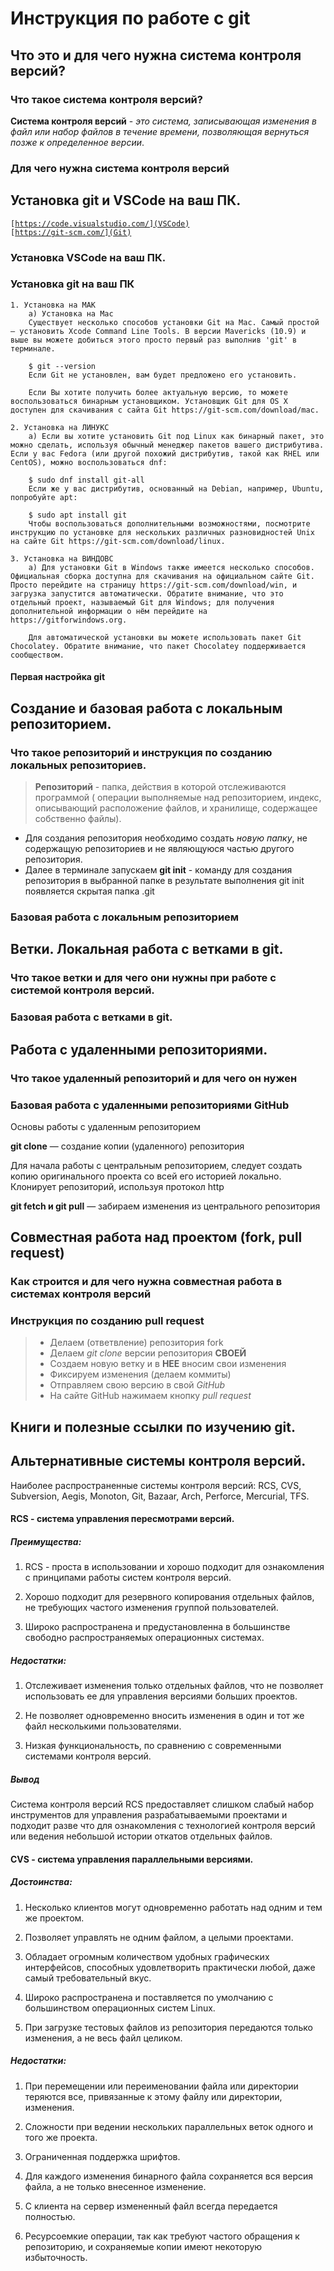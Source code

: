 # Инструкция по работе с git

## Что это и для чего нужна система контроля версий?

### Что такое система контроля версий?

**Система контроля версий** - *это система, записывающая изменения в файл или набор файлов в течение времени, позволяющая вернуться позже к определенное версии*.

### Для чего нужна система контроля версий

## Установка git и VSCode на ваш ПК.

<code>[https://code.visualstudio.com/](VSCode)
</code>
<code>[https://git-scm.com/](Git)
</code> 

### Установка VSCode на ваш ПК.

### Установка git на ваш ПК

    1. Установка на МАК
        а) Установка на Mac
        Существует несколько способов установки Git на Mac. Самый простой — установить Xcode Command Line Tools. В версии Mavericks (10.9) и выше вы можете добиться этого просто первый раз выполнив 'git' в терминале.

        $ git --version
        Если Git не установлен, вам будет предложено его установить.

        Если Вы хотите получить более актуальную версию, то можете воспользоваться бинарным установщиком. Установщик Git для OS X доступен для скачивания с сайта Git https://git-scm.com/download/mac.

    2. Установка на ЛИНУКС
        а) Если вы хотите установить Git под Linux как бинарный пакет, это можно сделать, используя обычный менеджер пакетов вашего дистрибутива. Если у вас Fedora (или другой похожий дистрибутив, такой как RHEL или CentOS), можно воспользоваться dnf:

        $ sudo dnf install git-all
        Если же у вас дистрибутив, основанный на Debian, например, Ubuntu, попробуйте apt:

        $ sudo apt install git
        Чтобы воспользоваться дополнительными возможностями, посмотрите инструкцию по установке для нескольких различных разновидностей Unix на сайте Git https://git-scm.com/download/linux.

    3. Установка на ВИНДОВС
        а) Для установки Git в Windows также имеется несколько способов. Официальная сборка доступна для скачивания на официальном сайте Git. Просто перейдите на страницу https://git-scm.com/download/win, и загрузка запустится автоматически. Обратите внимание, что это отдельный проект, называемый Git для Windows; для получения дополнительной информации о нём перейдите на https://gitforwindows.org.

        Для автоматической установки вы можете использовать пакет Git Chocolatey. Обратите внимание, что пакет Chocolatey поддерживается сообществом.



#### Первая настройка git

## Создание и базовая работа с локальным репозиторием.

### Что такое репозиторий и инструкция по созданию локальных репозиториев.<br>

 > **Репозиторий** - папка, действия в которой отслеживаются программой ( операции выполняемые над репозиторием, индекс, описывающий расположение файлов, и хранилище, содержащее собственно файлы).

* Для создания репозитория необходимо создать *новую папку*, не содержащую репозиториев и не являющуюся частью другого репозитория.
* Далее в терминале запускаем **git init** - команду для создания репозитория в выбранной папке
в результате выполнения git init появляется скрытая папка .git


### Базовая работа с локальным репозиторием

## Ветки. Локальная работа с ветками в git.

### Что такое ветки и для чего они нужны при работе с системой контроля версий.

### Базовая работа с ветками в git.

## Работа с удаленными репозиториями.

### Что такое удаленный репозиторий и для чего он нужен

### Базовая работа с удаленными репозиториями GitHub

Основы работы с удаленным репозиторием

**git clone** — создание копии (удаленного) репозитория

Для начала работы с центральным репозиторием, следует создать копию оригинального проекта со всей его историей локально.
Клонирует репозиторий, используя протокол http

**git fetch и git pull** — забираем изменения из центрального репозитория

## Совместная работа над проектом (fork, pull request)

### Как строится и для чего нужна совместная работа в системах контроля версий

### Инструкция по созданию pull request
>* Делаем   (ответвление) репозитория fork
>* Делаем *git clone*   версии репозитория **СВОЕЙ**
>* Создаем новую ветку и в **НЕЕ** вносим свои изменения
>* Фиксируем изменения (делаем коммиты)
>* Отправляем свою версию в свой *GitHub*
>* На сайте GitHub нажимаем кнопку *pull request*


## Книги и полезные ссылки по изучению git.

## Альтернативные системы контроля версий.

Наиболее распространенные системы контроля версий: RCS, CVS, Subversion, Aegis, Monoton, Git, Bazaar, Arch, Perforce, Mercurial, TFS.

#### RCS - система управления пересмотрами версий.

##### Преимущества:

1. RCS - проста в использовании и хорошо подходит для ознакомления с принципами работы систем контроля версий.

2. Хорошо подходит для резервного копирования отдельных файлов, не требующих частого изменения группой пользователей.

3. Широко распространена и предустановленна в большинстве свободно распространяемых операционных системах.

##### Недостатки:

1. Отслеживает изменения только отдельных файлов, что не позволяет использовать ее для управления версиями больших проектов.

2. Не позволяет одновременно вносить изменения в один и тот же файл несколькими пользователями.

3. Низкая функциональность, по сравнению с современными системами контроля версий.

##### Вывод

Система контроля версий RCS предоставляет слишком слабый набор инструментов для управления разрабатываемыми проектами и подходит разве что 
для ознакомления с технологией контроля версий или ведения небольшой истории откатов отдельных файлов.

#### CVS - система управления параллельными версиями.

##### Достоинства:

1. Несколько клиентов могут одновременно работать над одним и тем же проектом.

2. Позволяет управлять не одним файлом, а целыми проектами.

3. Обладает огромным количеством удобных графических интерфейсов, способных удовлетворить практически любой, даже самый требовательный вкус.

4. Широко распространена и поставляется по умолчанию с большинством операционных систем Linux.

5. При загрузке тестовых файлов из репозитория передаются только изменения, а не весь файл целиком.

##### Недостатки:

1. При перемещении или переименовании файла или директории теряются все, привязанные к этому файлу или директории, изменения.

2. Сложности при ведении нескольких параллельных веток одного и того же проекта.

3. Ограниченная поддержка шрифтов.

4. Для каждого изменения бинарного файла сохраняется вся версия файла, а не только внесенное изменение.

5. С клиента на сервер измененный файл всегда передается полностью.

6. Ресурсоемкие операции, так как требуют частого обращения к репозиторию, и сохраняемые копии имеют некоторую избыточность.

